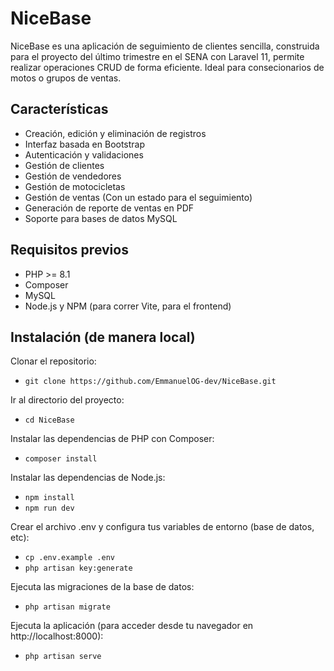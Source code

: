 # NiceBase

NiceBase es una aplicación de seguimiento de clientes sencilla, construida para el proyecto del último trimestre en el SENA con Laravel 11, permite realizar operaciones CRUD de forma eficiente. Ideal para consecionarios de motos o grupos de ventas.

## Características
- Creación, edición y eliminación de registros
- Interfaz basada en Bootstrap
- Autenticación y validaciones
- Gestión de clientes
- Gestión de vendedores
- Gestión de motocicletas
- Gestión de ventas (Con un estado para el seguimiento)
- Generación de reporte de ventas en PDF
- Soporte para bases de datos MySQL

## Requisitos previos
- PHP >= 8.1
- Composer
- MySQL
- Node.js y NPM (para correr Vite, para el frontend)

## Instalación (de manera local)
Clonar el repositorio:
- `git clone https://github.com/EmmanuelOG-dev/NiceBase.git`

Ir al directorio del proyecto:
- `cd NiceBase`

Instalar las dependencias de PHP con Composer:
- `composer install`

Instalar las dependencias de Node.js:
- `npm install`
- `npm run dev`

Crear el archivo .env y configura tus variables de entorno (base de datos, etc):
- `cp .env.example .env`
- `php artisan key:generate`

Ejecuta las migraciones de la base de datos:
- `php artisan migrate`

Ejecuta la aplicación (para acceder desde tu navegador en http://localhost:8000):
- `php artisan serve`
